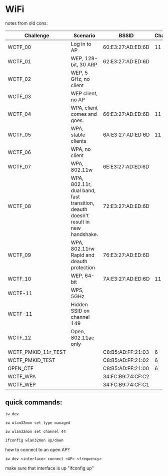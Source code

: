 # WiFi

notes from old cons:

| Challenge             | Scenario                                                                           | BSSID               | Channel | Solution
|-----------------------|------------------------------------------------------------------------------------|---------------------|---------|------------
| WCTF_00               | Log in to AP                                                                       | 60:E3:27:AD:ED:6D   | 11      |
| WCTF_01               | WEP, 128-bit, 30 ARP                                                               | 62:E3:27:AD:ED:6D   |         | fakeoff to keep connected, start and forget
| WCTF_02               | WEP, 5 GHz, no client                                                              |                     |         | https://www.aircrack-ng.org/doku.php?id=how_to_crack_wep_with_no_clients
| WCTF_03               | WEP client, no AP                                                                  |                     |         | Caffee latte. "run replay" or start a hostapd
| WCTF_04               | WPA, client comes and goes.                                                        | 66:E3:27:AD:ED:6D   | 11      | Create an AP, watch for 4-way handshake where 3 parts is sufficient to crack
| WCTF_05               | WPA, stable clients                                                                | 6A:E3:27:AD:ED:6D   | 11      | need to deauth, mdk3, directed deauth
| WCTF_06               | WPA, no client                                                                     |                     |         | put up access point, need airbase. Opposite of 04
| WCTF_07               | WPA, 802.11w                                                                       | 6E:E3:27:AD:ED:6D   |         | capture startup
| WCTF_08               | WPA, 802.11r, dual band, fast transition, deauth doesn't result in new handshake.  | 72:E3:27:AD:ED:6D   |         | "capture first startup? Need to for the client to try to connect to different WAP, when fails will fall back to acutal WAP with renegotiate connection"
| WCTF_09               | WPA, 802.11rw Rapid and deauth protection                                          | 76:E3:27:AD:ED:6D   |         | capture startup
| WCTF_10               | WEP, 64-bit                                                                        | 7A:E3:27:AD:ED:6D   | 11      | Run aircrack with -n 64 command
| WCTF-11               | WPS, 5GHz                                                                          |                     |         | pixie dust
| WCTF-11               | Hidden SSID on channel 149                                                         |                     |         |
| WCTF_12               | Open, 802.11ac only                                                                |                     |         | login with phone
| WCTF_PMKID_11r_TEST   |                                                                                    | C8:B5:AD:FF:21:03   | 6       |
| WCTF_PMKID_TEST       |                                                                                    | C8:B5:AD:FF:21:02   | 6       |
| OPEN_CTF              |                                                                                    | C8:B5:AD:FF:21:00   | 6       |
| WCTF_WPA              |                                                                                    | 34:FC:B9:74:CF:C2   |         |
| WCTF_WEP              |                                                                                    | 34:FC:B9:74:CF:C1   |         |



## quick commands:

`iw dev`

`iw wlan32mon set type managed`

`iw wlan32mon set channel 44`

`ifconfig wlan32mon up/down`

how to connect to an open AP?

`iw dev <interface> connect <AP> <frequency>`

make sure that interface is up "ifconfig <interface> up"

